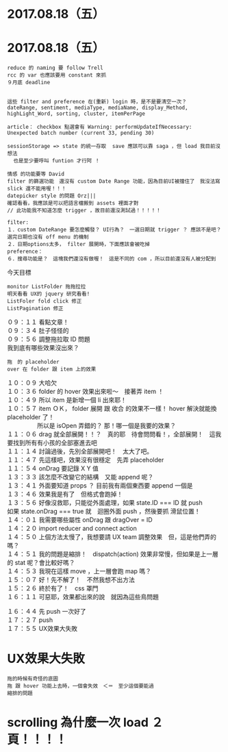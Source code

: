 # 2017.08.18（五）

# 2017.08.18（五）

```
reduce 的 naming 要 follow Trell
rcc 的 var 也應該要用 constant 來抓
９月底 deadline 


這些 filter and preference 在(重新) login 時，是不是要清空一次？
dateRange, sentiment, mediaType, mediaName, display_Method, highLight_Word, sorting, cluster, itemPerPage

article： checkbox 點選會有 Warning: performUpdateIfNecessary: Unexpected batch number (current 33, pending 30)

sessionStorage => state 的統一存取  save 應該可以靠 saga ，但 load 我目前沒想法
  也是至少要呼叫 funtion 才行阿 ！

情感 的功能要等 David
filter 的篩選功能　還沒有 custom Date Range 功能，因為目前UI被擋住了　我沒法寫
slick 還不能用喔！！！
datepicker style 的問題 Orz|||
確認看看，我應該是可以把語言檔搬到 assets 裡面才對
// 此功能我不知道怎麼 trigger ，故目前還沒測試過！！！！！

filter:
１．custom DateRange 要怎麼觸發？ UI行為？　一選日期就 trigger ？ 應該不是吧？ 選完日期也沒有 off menu 的機制
２．日期options太多， filter 展開時，下面應該會被吃掉
preference：
６．搜尋功能是？　這塊我們還沒有做喔！　這是不同的 com ，所以目前還沒有人被分配到
```


今天目標
```
monitor ListFolder 拖拖拉拉
明天看看 UX的 jquery 研究看看!
ListFoler fold click 修正
ListPagination 修正
```

０９：１１ 看點文章！  
０９：３４ 肚子怪怪的  
０９：５６ 調整拖拉取 ID 問題  
我到底有哪些效果沒出來？  
```
拖　的 placeholder
over 在 folder 跟 item 上的效果
```
１０：０９ 大哈欠  
１０：３６ folder 的 hover 效果出來啦～　接著弄 item ！  
１０：４９ 所以 item 是新增一個 li 出來耶！  
１０：５７ item ＯＫ， folder 展開 跟 收合 的效果不一樣！ hover 解決就能換 placeholder 了！  
　　　　　所以是 isOpen 弄錯的？ 那！哪一個是我要的效果？  
１１：０６ drag 就全部展開！！？　真的耶　待會問問看！，全部展開！　這我要找到所有有小孩的全部塞進去吧  
１１：１４ 討論過後，先別全部展開吧！　太大了吧。  
１１：４７ 先這樣吧，效果沒有很穩定　先弄 placeholder  
１１：５４ onDrag 要記錄 X Y 值  
１３：３３ 該怎麼不改變它的結構　又能 append 呢？  
１３：４１ 外面要知道 props ？ 目前我有兩個東西要 append 一個是  
１３：４６ 效果我是有了　但格式會跑掉！  
１３：５６ 好像沒救耶，只能從外面處理，如果 state.ID === ID  就 push  
          如果 state.onDrag === true 就　迴圈外面 push ，然後要抓 滑鼠位置！  
１４：０１ 我需要哪些屬性 onDrag 跟 dragOver = ID  
１４：２０ import reducer and connect action  
１４：５０ 上個方法太慢了，我想要請 UX team 調整效果　但，這是他們弄的嗎？  
１４：５１ 我的問題是縮排！　dispatch(action) 效果非常慢，但如果是上一層的 stat 呢？會比較好嗎？  
１４：５３ 我現在這樣 move ，上一層會跑 map 嗎？  
１５：０７ 好！先不解了！　不然我想不出方法  
１５：２６ 終於有了！　css 罩門  
１６：１１ 可惡耶，效果都出來的說　就因為這些鳥問題  

１６：４４ 先 push 一次好了  
１７：２７ push  
１７：５５ UX效果大失敗  

# UX效果大失敗
```
拖的時候有奇怪的底圖
拖 跟 hover 功能上去時，一個會失效　＜＝　至少這個要能過
縮排的問題
```
# scrolling 為什麼一次 load ２頁！！！！
